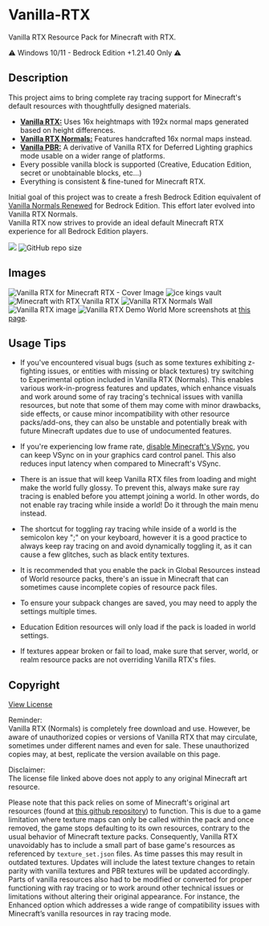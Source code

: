# Vanilla-RTX

Vanilla RTX Resource Pack for Minecraft with RTX.

⚠️ Windows 10/11 - Bedrock Edition +1.21.40 Only ⚠️

## Description

This project aims to bring complete ray tracing support for Minecraft's default resources with thoughtfully designed materials.  

- **[Vanilla RTX:](https://github.com/Cubeir/Vanilla-RTX/tree/master/Vanilla-RTX)** Uses 16x heightmaps with 192x normal maps generated based on height differences.  
- **[Vanilla RTX Normals:](https://github.com/Cubeir/Vanilla-RTX/tree/master/Vanilla-RTX-Normals)** Features handcrafted 16x normal maps instead.
- **[Vanilla PBR:](https://github.com/Cubeir/Vanilla-RTX/tree/master/Vanilla-PBR)** A derivative of Vanilla RTX for Deferred Lighting graphics mode usable on a wider range of platforms.
- Every possible vanilla block is supported (Creative, Education Edition, secret or unobtainable blocks, etc...)  
- Everything is consistent & fine-tuned for Minecraft RTX.  

Initial goal of this project was to create a fresh Bedrock Edition equivalent of [Vanilla Normals Renewed](https://github.com/Poudingue/Vanilla-Normals-Renewed) for Bedrock Edition. This effort later evolved into Vanilla RTX Normals.  
Vanilla RTX now strives to provide an ideal default Minecraft RTX experience for all Bedrock Edition players.  
  
[![](https://dcbadge.vercel.app/api/server/A4wv4wwYud?style=flat)](https://discord.gg/A4wv4wwYud)
![GitHub repo size](https://img.shields.io/github/repo-size/Cubeir/Vanilla-RTX)
## Images
![Vanilla RTX for Minecraft RTX - Cover Image](https://github.com/user-attachments/assets/96f0cfcc-4cf5-4199-93fc-423e7a18cffa)
![ice kings vault](https://github.com/CubeIR/Vanilla-RTX/assets/75272685/974cf798-aea6-4723-89a8-49c911e19830)
![Minecraft with RTX Vanilla RTX](https://github.com/CubeIR/Vanilla-RTX/assets/75272685/83bc172f-e0bc-4e1a-884d-7a8747f92163)
![Vanilla RTX Normals Wall](https://github.com/CubeIR/Vanilla-RTX/assets/75272685/7b621735-1e62-40d1-bfbd-a673556443d7)
![Vanilla RTX image](https://user-images.githubusercontent.com/75272685/222483572-42c3f0bf-9baf-4e2f-a751-bddedad80ab2.png)
![Vanilla RTX Demo World](https://github.com/CubeIR/Vanilla-RTX/assets/75272685/3ac5552d-0261-461b-ad26-ef6315dc2606)
More screenshots at [this page](http://minecraftrtx.net/gallery).


## Usage Tips
- If you've encountered visual bugs (such as some textures exhibiting z-fighting issues, or entities with missing or black textures) try switching to Experimental option included in Vanilla RTX (Normals). This enables various work-in-progress features and updates, which enhance visuals and work around some of ray tracing's technical issues with vanilla resources, but note that some of them may come with minor drawbacks, side effects, or cause minor incompatibility with other resource packs/add-ons, they can also be unstable and potentially break with future Minecraft updates due to use of undocumented features.

- If you're experiencing low frame rate, [disable Minecraft's VSync](https://youtu.be/E-gANUpoMus?t=12), you can keep VSync on in your graphics card control panel. This also reduces input latency when compared to Minecraft's VSync.

- There is an issue that will keep Vanilla RTX files from loading and might make the world fully glossy. To prevent this, always make sure ray tracing is enabled before you attempt joining a world. In other words, do not enable ray tracing while inside a world! Do it through the main menu instead.

- The shortcut for toggling ray tracing while inside of a world is the semicolon key ";" on your keyboard, however it is a good practice to always keep ray tracing on and avoid dynamically toggling it, as it can cause a few glitches, such as black entity textures.

- It is recommended that you enable the pack in Global Resources instead of World resource packs, there's an issue in Minecraft that can sometimes cause incomplete copies of resource pack files.

- To ensure your subpack changes are saved, you may need to apply the settings multiple times.

- Education Edition resources will only load if the pack is loaded in world settings.

- If textures appear broken or fail to load, make sure that server, world, or realm resource packs are not overriding Vanilla RTX's files.



## Copyright
[View License](https://github.com/CubeIR/Vanilla-RTX/blob/master/LICENSE.txt) 

Reminder:  
Vanilla RTX (Normals) is completely free download and use. However, be aware of unauthorized copies or versions of Vanilla RTX that may circulate, sometimes under different names and even for sale. These unauthorized copies may, at best, replicate the version available on this page.

Disclaimer:  
The license file linked above does not apply to any original Minecraft art resource.  
  
Please note that this pack relies on some of Minecraft's original art resources (found at [this github repository](https://github.com/Mojang/bedrock-samples/releases)) to function.
This is due to a game limitation where texture maps can only be called within the pack and once removed, the game stops defaulting to its own resources, contrary to the usual behavior of Minecraft texture packs. Consequently, Vanilla RTX unavoidably has to include a small part of base game's resources as referenced by ```texture_set.json``` files. As time passes this may result in outdated textures. Updates will include the latest texture changes to retain parity with vanilla textures and PBR textures will be updated accordingly.  
Parts of vanilla resources also had to be modified or converted for proper functioning with ray tracing or to work around other technical issues or limitations without altering their original appearance. For instance, the Enhanced option which addresses a wide range of compatibility issues with Minecraft’s vanilla resources in ray tracing mode.
